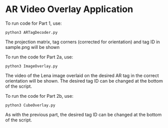 # AR Video Overlay Application

To run code for Part 1, use:
```
python3 ARTagDecoder.py
```
The projection matrix, tag corners (corrected for orientation) and tag ID in sample.png will be shown


To run the code for Part 2a, use:
```
python3 ImageOverlay.py
```
The video of the Lena image overlaid on the desired AR tag in the correct orientation will be shown. The desired tag ID can be changed at the bottom of the script.


To run the code for Part 2b, use:
```
python3 CubeOverlay.py
```
As with the previous part, the desired tag ID can be changed at the bottom of the script.